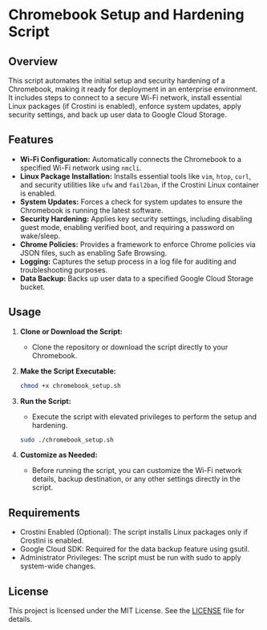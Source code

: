 # Chromebook Setup and Hardening Script

## Overview

This script automates the initial setup and security hardening of a Chromebook, making it ready for deployment in an enterprise environment. It includes steps to connect to a secure Wi-Fi network, install essential Linux packages (if Crostini is enabled), enforce system updates, apply security settings, and back up user data to Google Cloud Storage.

## Features

- **Wi-Fi Configuration:** Automatically connects the Chromebook to a specified Wi-Fi network using `nmcli`.
- **Linux Package Installation:** Installs essential tools like `vim`, `htop`, `curl`, and security utilities like `ufw` and `fail2ban`, if the Crostini Linux container is enabled.
- **System Updates:** Forces a check for system updates to ensure the Chromebook is running the latest software.
- **Security Hardening:** Applies key security settings, including disabling guest mode, enabling verified boot, and requiring a password on wake/sleep.
- **Chrome Policies:** Provides a framework to enforce Chrome policies via JSON files, such as enabling Safe Browsing.
- **Logging:** Captures the setup process in a log file for auditing and troubleshooting purposes.
- **Data Backup:** Backs up user data to a specified Google Cloud Storage bucket.

## Usage

1. **Clone or Download the Script:**
   - Clone the repository or download the script directly to your Chromebook.

2. **Make the Script Executable:**
   ```bash
   chmod +x chromebook_setup.sh
3. **Run the Script:**
   - Execute the script with elevated privileges to perform the setup and hardening.
   ```bash
   sudo ./chromebook_setup.sh
4. **Customize as Needed:**
   - Before running the script, you can customize the Wi-Fi network details, backup destination, or any other settings directly in the script.

## Requirements
 - Crostini Enabled (Optional): The script installs Linux packages only if Crostini is enabled.
 - Google Cloud SDK: Required for the data backup feature using gsutil.
 - Administrator Privileges: The script must be run with sudo to apply system-wide changes.

## License
This project is licensed under the MIT License. See the [LICENSE](LICENSE) file for details.
